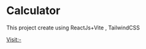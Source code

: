 # Calculator

This project create using ReactJs+Vite , TailwindCSS

[Visit:-](https://asb-design-calci.vercel.app/)

